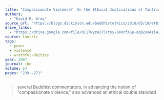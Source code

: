 ```yaml
---
title: "Compassionate Violence?: On the Ethical Implications of Tantric Buddhist Ritual"
authors:
  - "David B. Gray"
source_url: "https://blogs.dickinson.edu/buddhistethics/2010/05/10/ethical-implications-of-tantric-buddhist-ritual/"
drive_links:
  - "https://drive.google.com/file/d/17NyzeJ75Ytyy-6oXcfXGp-aq02vX4si4/view?usp=drivesdk"
course: tantric
tags:
  - power
  - violence
  - wrathful-deities
year: 2007
journal: jbe
volume: 14
pages: "239--271"
---
```


> several Buddhist commentators, in advancing the notion of "compassionate violence," also advanced an ethical double standard
